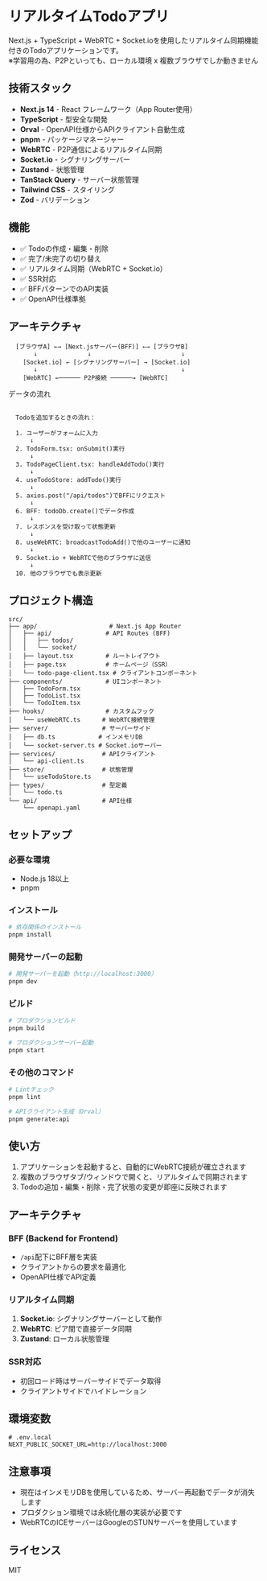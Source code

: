 # リアルタイムTodoアプリ

Next.js + TypeScript + WebRTC + Socket.ioを使用したリアルタイム同期機能付きのTodoアプリケーションです。  
※学習用の為、P2Pといっても、ローカル環境 x 複数ブラウザでしか動きません

## 技術スタック

- **Next.js 14** - React フレームワーク（App Router使用）
- **TypeScript** - 型安全な開発
- **Orval** - OpenAPI仕様からAPIクライアント自動生成
- **pnpm** - パッケージマネージャー
- **WebRTC** - P2P通信によるリアルタイム同期
- **Socket.io** - シグナリングサーバー
- **Zustand** - 状態管理
- **TanStack Query** - サーバー状態管理
- **Tailwind CSS** - スタイリング
- **Zod** - バリデーション

## 機能

- ✅ Todoの作成・編集・削除
- ✅ 完了/未完了の切り替え
- ✅ リアルタイム同期（WebRTC + Socket.io）
- ✅ SSR対応
- ✅ BFFパターンでのAPI実装
- ✅ OpenAPI仕様準拠

## アーキテクチャ

```
  [ブラウザA] ←→ [Next.jsサーバー(BFF)] ←→ [ブラウザB]
       ↓              ↓                         ↓
    [Socket.io] ← [シグナリングサーバー] → [Socket.io]
       ↓                                        ↓
    [WebRTC] ←────── P2P接続 ──────→ [WebRTC]
```

データの流れ

```

  Todoを追加するときの流れ：

  1. ユーザーがフォームに入力
      ↓
  2. TodoForm.tsx: onSubmit()実行
      ↓
  3. TodoPageClient.tsx: handleAddTodo()実行
      ↓
  4. useTodoStore: addTodo()実行
      ↓
  5. axios.post("/api/todos")でBFFにリクエスト
      ↓
  6. BFF: todoDb.create()でデータ作成
      ↓
  7. レスポンスを受け取って状態更新
      ↓
  8. useWebRTC: broadcastTodoAdd()で他のユーザーに通知
      ↓
  9. Socket.io + WebRTCで他のブラウザに送信
      ↓
  10. 他のブラウザでも表示更新

```


## プロジェクト構造

```
src/
├── app/                    # Next.js App Router
│   ├── api/               # API Routes (BFF)
│   │   ├── todos/
│   │   └── socket/
│   ├── layout.tsx         # ルートレイアウト
│   ├── page.tsx           # ホームページ（SSR）
│   └── todo-page-client.tsx # クライアントコンポーネント
├── components/            # UIコンポーネント
│   ├── TodoForm.tsx
│   ├── TodoList.tsx
│   └── TodoItem.tsx
├── hooks/                 # カスタムフック
│   └── useWebRTC.ts      # WebRTC接続管理
├── server/               # サーバーサイド
│   ├── db.ts            # インメモリDB
│   └── socket-server.ts # Socket.ioサーバー
├── services/             # APIクライアント
│   └── api-client.ts
├── store/                # 状態管理
│   └── useTodoStore.ts
├── types/                # 型定義
│   └── todo.ts
└── api/                  # API仕様
    └── openapi.yaml

```

## セットアップ

### 必要な環境

- Node.js 18以上
- pnpm

### インストール

```bash
# 依存関係のインストール
pnpm install
```

### 開発サーバーの起動

```bash
# 開発サーバーを起動（http://localhost:3000）
pnpm dev
```

### ビルド

```bash
# プロダクションビルド
pnpm build

# プロダクションサーバー起動
pnpm start
```

### その他のコマンド

```bash
# Lintチェック
pnpm lint

# APIクライアント生成（Orval）
pnpm generate:api
```

## 使い方

1. アプリケーションを起動すると、自動的にWebRTC接続が確立されます
2. 複数のブラウザタブ/ウィンドウで開くと、リアルタイムで同期されます
3. Todoの追加・編集・削除・完了状態の変更が即座に反映されます

## アーキテクチャ

### BFF (Backend for Frontend)

- `/api`配下にBFF層を実装
- クライアントからの要求を最適化
- OpenAPI仕様でAPI定義

### リアルタイム同期

1. **Socket.io**: シグナリングサーバーとして動作
2. **WebRTC**: ピア間で直接データ同期
3. **Zustand**: ローカル状態管理

### SSR対応

- 初回ロード時はサーバーサイドでデータ取得
- クライアントサイドでハイドレーション

## 環境変数

```env
# .env.local
NEXT_PUBLIC_SOCKET_URL=http://localhost:3000
```

## 注意事項

- 現在はインメモリDBを使用しているため、サーバー再起動でデータが消失します
- プロダクション環境では永続化層の実装が必要です
- WebRTCのICEサーバーはGoogleのSTUNサーバーを使用しています

## ライセンス

MIT
